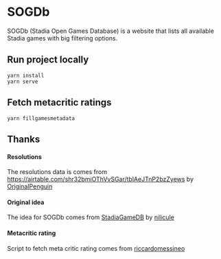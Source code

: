 # SOGDb

SOGDb (Stadia Open Games Database) is a website that lists all available Stadia games with big filtering options.




## Run project locally
```
yarn install
yarn serve
```

## Fetch metacritic ratings
```
yarn fillgamesmetadata
```




## Thanks

#### Resolutions

The resolutions data is comes from https://airtable.com/shr32bmiOThVvSGar/tblAeJTnP2bzZyews by [OriginaIPenguin](https://github.com/OriginaIPenguin)

#### Original idea
The idea  for SOGDb comes from [StadiaGameDB](https://github.com/nilicule/StadiaGameDB) by [nilicule](https://github.com/nilicule)

#### Metacritic rating
Script to fetch meta critic rating comes from [riccardomessineo](https://github.com/riccardomessineo)
